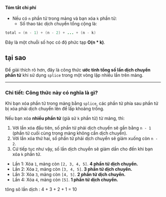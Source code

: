 #### **Tóm tắt chi phí**

- Nếu có `n` phần tử trong mảng và bạn xóa `k` phần tử:
    - Số thao tác dịch chuyển tổng cộng là:

```java
total = (n - 1) + (n - 2) + ... + (n - k)

```

Đây là một chuỗi số học có độ phức tạp **O(n * k)**.
## tại sao 
Để giải thích rõ hơn, đây là công thức **ước tính tổng số lần dịch chuyển phần tử** khi sử dụng `splice` trong một vòng lặp nhiều lần trên mảng.

---

### **Chi tiết: Công thức này có nghĩa là gì?**

Khi bạn xóa phần tử trong mảng bằng `splice`, các phần tử phía sau phần tử bị xóa phải dịch chuyển lên để lấp khoảng trống.

Nếu bạn xóa **nhiều phần tử** (giả sử `k` phần tử) từ mảng, thì:

1. Với lần xóa đầu tiên, số phần tử phải dịch chuyển sẽ gần bằng `n - 1` (phần tử cuối cùng trong mảng không cần dịch chuyển).
2. Với lần xóa thứ hai, số phần tử phải dịch chuyển sẽ giảm xuống còn `n - 2`.
3. Cứ tiếp tục như vậy, số lần dịch chuyển sẽ giảm dần cho đến khi bạn xóa `k` phần tử.

- Lần 1: Xóa `1`, mảng còn `[2, 3, 4, 5]`. **4 phần tử dịch chuyển.**
- Lần 2: Xóa `2`, mảng còn `[3, 4, 5]`. **3 phần tử dịch chuyển.**
- Lần 3: Xóa `3`, mảng còn `[4, 5]`. **2 phần tử dịch chuyển.**
- Lần 4: Xóa `4`, mảng còn `[5]`. **1 phần tử dịch chuyển.**

tông sô lần dịch : 4 + 3 + 2 + 1 = 10

